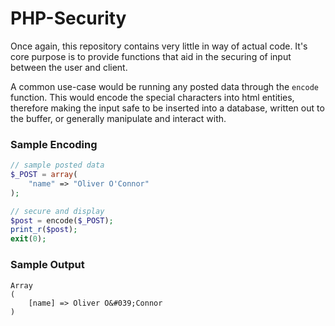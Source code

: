 PHP-Security
===

Once again, this repository contains very little in way of actual code.
It&#039;s core purpose is to provide functions that aid in the securing of input
between the user and client.

A common use-case would be running any posted data through the `encode`
function. This would encode the special characters into html entities, therefore
making the input safe to be inserted into a database, written out to the buffer,
or generally manipulate and interact with.

### Sample Encoding

``` php
// sample posted data
$_POST = array(
    "name" => "Oliver O'Connor"
);

// secure and display
$post = encode($_POST);
print_r($post);
exit(0);
```

### Sample Output

```
Array
(
    [name] => Oliver O&#039;Connor
)

```
